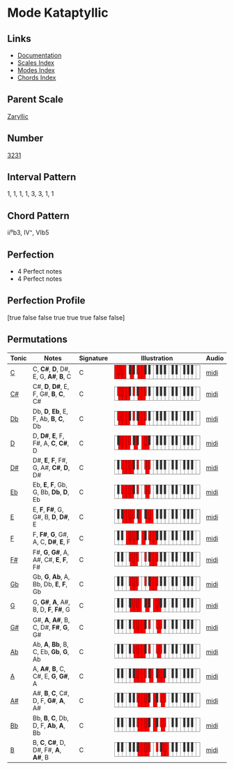 # Mode Kataptyllic

## Links

- [Documentation](README.md)
- [Scales Index](Scales.md)
- [Modes Index](Modes.md)
- [Chords Index](Chords.md)

## Parent Scale

[Zaryllic](ScaleZaryllic.md)

## Number

[3231](https://ianring.com/musictheory/scales/3231)

## Interval Pattern

1, 1, 1, 1, 3, 3, 1, 1

## Chord Pattern

ii⁰b3, IV⁺, VIb5

## Perfection

- 4 Perfect notes
- 4 Perfect notes

## Perfection Profile

[true false false true true true false false]

## Permutations

| Tonic | Notes | Signature | Illustration | Audio |
|-------|-------|-----------|--------------|-------|
| [C](ModeCNaturalKataptyllic.md) | C, **C#**, **D**, D#, E, G, **A#**, **B**, C | C | ![CNaturalKataptyllic](ModeCNaturalKataptyllic.png) | [midi](https://github.com/edipermadi/music/blob/main/docs/ModeCNaturalKataptyllic.mid?raw=true) |
| [C#](ModeCSharpKataptyllic.md) | C#, **D**, **D#**, E, F, G#, **B**, **C**, C# | C | ![CSharpKataptyllic](ModeCSharpKataptyllic.png) | [midi](https://github.com/edipermadi/music/blob/main/docs/ModeCSharpKataptyllic.mid?raw=true) |
| [Db](ModeDFlatKataptyllic.md) | Db, **D**, **Eb**, E, F, Ab, **B**, **C**, Db | C | ![DFlatKataptyllic](ModeDFlatKataptyllic.png) | [midi](https://github.com/edipermadi/music/blob/main/docs/ModeDFlatKataptyllic.mid?raw=true) |
| [D](ModeDNaturalKataptyllic.md) | D, **D#**, **E**, F, F#, A, **C**, **C#**, D | C | ![DNaturalKataptyllic](ModeDNaturalKataptyllic.png) | [midi](https://github.com/edipermadi/music/blob/main/docs/ModeDNaturalKataptyllic.mid?raw=true) |
| [D#](ModeDSharpKataptyllic.md) | D#, **E**, **F**, F#, G, A#, **C#**, **D**, D# | C | ![DSharpKataptyllic](ModeDSharpKataptyllic.png) | [midi](https://github.com/edipermadi/music/blob/main/docs/ModeDSharpKataptyllic.mid?raw=true) |
| [Eb](ModeEFlatKataptyllic.md) | Eb, **E**, **F**, Gb, G, Bb, **Db**, **D**, Eb | C | ![EFlatKataptyllic](ModeEFlatKataptyllic.png) | [midi](https://github.com/edipermadi/music/blob/main/docs/ModeEFlatKataptyllic.mid?raw=true) |
| [E](ModeENaturalKataptyllic.md) | E, **F**, **F#**, G, G#, B, **D**, **D#**, E | C | ![ENaturalKataptyllic](ModeENaturalKataptyllic.png) | [midi](https://github.com/edipermadi/music/blob/main/docs/ModeENaturalKataptyllic.mid?raw=true) |
| [F](ModeFNaturalKataptyllic.md) | F, **F#**, **G**, G#, A, C, **D#**, **E**, F | C | ![FNaturalKataptyllic](ModeFNaturalKataptyllic.png) | [midi](https://github.com/edipermadi/music/blob/main/docs/ModeFNaturalKataptyllic.mid?raw=true) |
| [F#](ModeFSharpKataptyllic.md) | F#, **G**, **G#**, A, A#, C#, **E**, **F**, F# | C | ![FSharpKataptyllic](ModeFSharpKataptyllic.png) | [midi](https://github.com/edipermadi/music/blob/main/docs/ModeFSharpKataptyllic.mid?raw=true) |
| [Gb](ModeGFlatKataptyllic.md) | Gb, **G**, **Ab**, A, Bb, Db, **E**, **F**, Gb | C | ![GFlatKataptyllic](ModeGFlatKataptyllic.png) | [midi](https://github.com/edipermadi/music/blob/main/docs/ModeGFlatKataptyllic.mid?raw=true) |
| [G](ModeGNaturalKataptyllic.md) | G, **G#**, **A**, A#, B, D, **F**, **F#**, G | C | ![GNaturalKataptyllic](ModeGNaturalKataptyllic.png) | [midi](https://github.com/edipermadi/music/blob/main/docs/ModeGNaturalKataptyllic.mid?raw=true) |
| [G#](ModeGSharpKataptyllic.md) | G#, **A**, **A#**, B, C, D#, **F#**, **G**, G# | C | ![GSharpKataptyllic](ModeGSharpKataptyllic.png) | [midi](https://github.com/edipermadi/music/blob/main/docs/ModeGSharpKataptyllic.mid?raw=true) |
| [Ab](ModeAFlatKataptyllic.md) | Ab, **A**, **Bb**, B, C, Eb, **Gb**, **G**, Ab | C | ![AFlatKataptyllic](ModeAFlatKataptyllic.png) | [midi](https://github.com/edipermadi/music/blob/main/docs/ModeAFlatKataptyllic.mid?raw=true) |
| [A](ModeANaturalKataptyllic.md) | A, **A#**, **B**, C, C#, E, **G**, **G#**, A | C | ![ANaturalKataptyllic](ModeANaturalKataptyllic.png) | [midi](https://github.com/edipermadi/music/blob/main/docs/ModeANaturalKataptyllic.mid?raw=true) |
| [A#](ModeASharpKataptyllic.md) | A#, **B**, **C**, C#, D, F, **G#**, **A**, A# | C | ![ASharpKataptyllic](ModeASharpKataptyllic.png) | [midi](https://github.com/edipermadi/music/blob/main/docs/ModeASharpKataptyllic.mid?raw=true) |
| [Bb](ModeBFlatKataptyllic.md) | Bb, **B**, **C**, Db, D, F, **Ab**, **A**, Bb | C | ![BFlatKataptyllic](ModeBFlatKataptyllic.png) | [midi](https://github.com/edipermadi/music/blob/main/docs/ModeBFlatKataptyllic.mid?raw=true) |
| [B](ModeBNaturalKataptyllic.md) | B, **C**, **C#**, D, D#, F#, **A**, **A#**, B | C | ![BNaturalKataptyllic](ModeBNaturalKataptyllic.png) | [midi](https://github.com/edipermadi/music/blob/main/docs/ModeBNaturalKataptyllic.mid?raw=true) |
